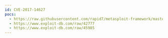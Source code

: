 ```yaml
---
id: CVE-2017-14627
pocs:
  - https://raw.githubusercontent.com/rapid7/metasploit-framework/master/modules/exploits/windows/fileformat/cyberlink_lpp_bof.rb
  - https://www.exploit-db.com/raw/42777
  - https://www.exploit-db.com/raw/45985
---
```

